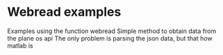 # Webread examples

Examples using the function webread
Simple method to obtain data from the plane os api
The only problem is parsing the json data, but that how matlab is
